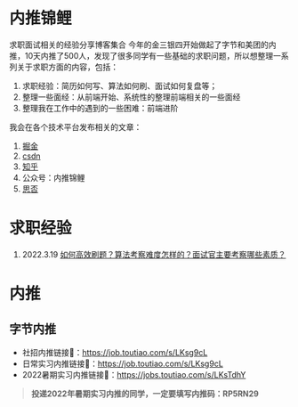 # 内推锦鲤
求职面试相关的经验分享博客集合
今年的金三银四开始做起了字节和美团的内推，10天内推了500人，发现了很多同学有一些基础的求职问题，所以想整理一系列关于求职方面的内容，包括：
1. 求职经验：简历如何写、算法如何刷、面试如何复盘等；
2. 整理一些面经：从前端开始、系统性的整理前端相关的一些面经
3. 整理我在工作中的遇到的一些困难：前端进阶

我会在各个技术平台发布相关的文章：
1. [掘金](https://juejin.cn/column/7076469368040718343)
2. [csdn](https://blog.csdn.net/weixin_36926779?type=blog)
3. [知乎](https://www.zhihu.com/people/ya-fang-77/posts)
4. 公众号：内推锦鲤
5. [思否](https://segmentfault.com/u/arya_6234b23848a82)

# 求职经验
1. 2022.3.19 [如何高效刷题？算法考察难度怎样的？面试官主要考察哪些素质？](./experience/Round1%E7%AE%97%E6%B3%95%E9%A2%98%E6%80%8E%E4%B9%88%E5%88%B7.md)

# 内推
## 字节内推
- 社招内推链接🔗：https://job.toutiao.com/s/LKsg9cL
- 日常实习内推链接🔗：https://job.toutiao.com/s/LKsg9cL
- 2022暑期实习内推链接🔗：https://jobs.toutiao.com/s/LKsTdhY
> **投递2022年暑期实习内推的同学，一定要填写内推码：RP5RN29**

